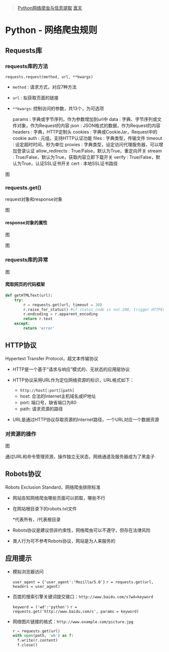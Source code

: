 > [Python网络爬虫与信息提取](http://www.icourse163.org/course/BIT-1001870001)
> [嵩天](http://www.icourse163.org/u/songtian425)

# Python - 网络爬虫规则

## Requests库

### requests库的方法

`requests.request(method, url, **kwargs)` 

- `method` : 请求方式，对应7种方法
- `url` : 拟获取页面的链接
- `**kwargs`: 控制访问的参数，共13个，为可选项

  params : 字典或字节序列，作为参数增加到url中
  data : 字典、字节序列或文件对象，作为Request的内容
  json : JSON格式的数据，作为Request的内容
  headers : 字典，HTTP定制头
  cookies : 字典或CookieJar，Request中的cookie
  auth : 元组，支持HTTP认证功能
  files : 字典类型，传输文件
  timeout : 设定超时时间，秒为单位
  proxies : 字典类型，设定访问代理服务器，可以增加登录认证
  allow_redirects : True/False，默认为True，重定向开关
  stream : True/False，默认为True，获取内容立即下载开关
  verify : True/False，默认为True，认证SSL证书开关
  cert : 本地SSL证书路径

图

### requests.get()

request对象和response对象

图

#### response对象的属性

图

图

### requests库的异常

图

#### 爬取网页的代码框架

```python
def getHTMLText(url):
    try:
        r = requests.get(url, timeout = 30)
        r.raise_for_status() #if status_code is not 200, trigger HTTPError
        r.endcoding = r.apparent_encoding
        return r.text
    except:
        return 'error'
```

## HTTP协议

Hypertext Transfer Protocol，超文本传输协议

- HTTP是一个基于“请求与响应”模式的、无状态的应用层协议
- HTTP协议采用URL作为定位网络资源的标识，URL格式如下：

  - `http://host[:port][path]`
  - host: 合法的Internet主机域名或IP地址
  - port: 端口号，缺省端口为80
  - path: 请求资源的路径
- URL是通过HTTP协议存取资源的Internet路径，一个URL对应一个数据资源

### 对资源的操作

图

通过URL和命令管理资源，操作独立无状态，网络通道及服务器成为了黑盒子

## Robots协议

Robots Exclusion Standard，网络爬虫排除标准

- 网站告知网络爬虫哪些页面可以抓取，哪些不行

- 在网站根目录下的robots.txt文件

  *代表所有，/代表根目录

- Robots协议是建议但非约束性，网络爬虫可以不遵守，但存在法律风险

- 类人行为可不参考Robots协议，网站是为人来服务的

## 应用提示

- 模拟浏览器访问

  `user_agent = {'user_agent':'Mozilla/5.0'}` 
  `r = requests.get(url, headers = user_agent)` 

- 百度的搜索引擎关键词提交接口：`http://www.baidu.com/s?wd=keyword` 

  `keyword = ('wd':'python')` 
  `r = requests.get('http://www.baidu,com/s', params = keyword)` 

- 网络图片链接的格式：`http://www.example.com/picture.jpg` 

  ```python
  r = requests.get(url)
  with open(path, 'wb') as f:
  	f.write(r.content)
  	f.close()
  ```

